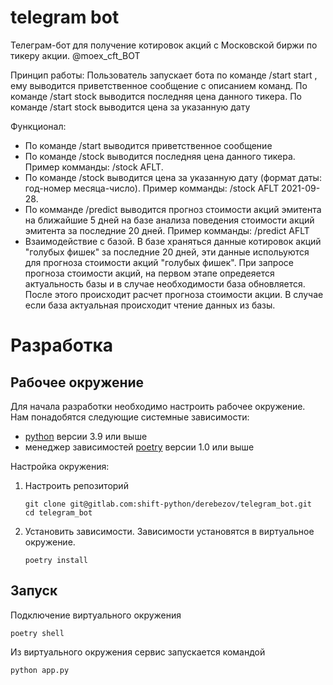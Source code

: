 # telegram bot 

Телеграм-бот для получение котировок акций с Московской биржи по тикеру акции.
@moex_cft_BOT

Принцип работы:
Пользователь запускает бота по команде /start start , ему выводится приветственное сообщение с
описанием команд. По команде /start stock <ticker> выводится последняя цена данного тикера.
По команде /start stock <ticker> <date> выводится цена за указанную дату

Функционал:
- По команде /start выводится приветственное сообщение
- По команде /stock <ticker> выводится последняя цена данного тикера. 
     Пример комманды: /stock AFLT. 
- По команде /stock <ticker> <date> выводится цена за указанную дату 
     (формат даты: год-номер месяца-число). 
      Пример комманды: /stock AFLT 2021-09-28. 
- По комманде /predict <ticker> выводится прогноз стоимости акций эмитента на ближайшие 5 дней
      на базе анализа поведения стоимости акций эмитента за последние 20 дней.
      Пример комманды: /predict AFLT
- Взаимодействие с базой. В базе храняться данные котировок акций "голубых фишек" за последние
20 дней, эти данные испольуются для прогноза стоимости акций "голубых фишек". При запросе
прогноза стоимости акций, на первом этапе опредеяется актуальность базы и в случае 
необходимости база обновляется. После этого происходит расчет прогноза стоимости акции.
В случае если база актуальная происходит чтение данных из базы.

# Разработка

## Рабочее окружение
Для начала разработки необходимо настроить рабочее окружение. Нам понадобятся следующие системные зависимости: 
- [python](https://www.python.org/downloads/) версии 3.9 или выше
- менеджер зависимостей [poetry](https://python-poetry.org/docs/#installation) версии 1.0 или выше

Настройка окружения:
1. Настроить репозиторий
    ```shell script
    git clone git@gitlab.com:shift-python/derebezov/telegram_bot.git
    cd telegram_bot
    ```
2. Установить зависимости. Зависимости установятся в виртуальное окружение.
    ```shell script
    poetry install
    ```

## Запуск

Подключение виртуального окружения
```shell script
poetry shell
```

Из виртуального окружения сервис запускается командой
```shell script
python app.py
```